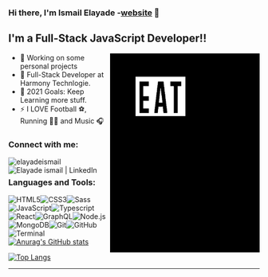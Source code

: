 ### Hi there, I'm Ismail Elayade -[website] 👋

## I'm a Full-Stack JavaScript Developer!!

  <img align="right" alt="GIF" src="./code.gif" width="300" height="400" />

- 🔭 Working on some personal projects
- 👯 Full-Stack Developer at Harmony Technlogie.
- 🥅 2021 Goals: Keep Learning more stuff.
- ⚡ I LOVE Football ⚽, Running 🏃‍♂️ and Music 🎧

### Connect with me:

[<img align="left" alt="elayadeismail" src="https://img.shields.io/badge/website-000000?style=for-the-badge&logo=About.me&logoColor=white" />][website]
[<img align="left" alt="Elayade ismail | LinkedIn" src="https://img.shields.io/badge/LinkedIn-0077B5?style=for-the-badge&logo=linkedin&logoColor=white" />][linkedin]

<br />

### Languages and Tools:

<img align="left" alt="HTML5"  src="https://img.shields.io/badge/HTML5-E34F26?style=for-the-badge&logo=html5&logoColor=white" />
<img align="left" alt="CSS3"  src="https://img.shields.io/badge/CSS3-1572B6?style=for-the-badge&logo=css3&logoColor=white" />
<img align="left" alt="Sass"  src="https://img.shields.io/badge/Sass-CC6699?style=for-the-badge&logo=sass&logoColor=white" />
<img align="left" alt="JavaScript"  src="https://img.shields.io/badge/JavaScript-323330?style=for-the-badge&logo=javascript&logoColor=F7DF1E" />
<img align="left" alt="Typescript"  src="https://img.shields.io/badge/TypeScript-007ACC?style=for-the-badge&logo=typescript&logoColor=white" />
<br />
<img align="left" alt="React"  src="https://img.shields.io/badge/React-20232A?style=for-the-badge&logo=react&logoColor=61DAFB" />
<img align="left" alt="GraphQL" src="https://img.shields.io/badge/GraphQl-E10098?style=for-the-badge&logo=graphql&logoColor=white" />
<img align="left" alt="Node.js"  src="https://img.shields.io/badge/Node.js-339933?style=for-the-badge&logo=nodedotjs&logoColor=white" />
<img align="left" alt="MongoDB" src="https://img.shields.io/badge/MongoDB-4EA94B?style=for-the-badge&logo=mongodb&logoColor=white" />
<img align="left" alt="Git" src="https://img.shields.io/badge/Git-F05032?style=for-the-badge&logo=git&logoColor=white" />
<br />
<img align="left" alt="GitHub" src="https://img.shields.io/badge/GitHub-100000?style=for-the-badge&logo=github&logoColor=white" />
<img align="left" alt="Terminal"  src="https://img.shields.io/badge/iTerm2-000000?style=for-the-badge&logo=iterm2&logoColor=whit" />

<br />
<br />


[![Anurag's GitHub stats](https://github-readme-stats.vercel.app/api?username=ElayadeIsmail&count_private=true&show_icons=true&theme=github_dark)](https://github.com/anuraghazra/github-readme-stats)


[![Top Langs](https://github-readme-stats.vercel.app/api/top-langs/?username=ElayadeIsmail&layout=compact&theme=github_dark)](https://github.com/anuraghazra/github-readme-stats) 


---

[website]: https://elayadeismail.com/
[twitter]: https://twitter.com/ElayadeIsmail
[linkedin]: https://www.linkedin.com/in/ismail-elayade-0849301a2/

